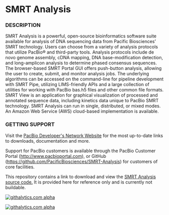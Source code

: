 SMRT Analysis
=============


### DESCRIPTION

SMRT Analysis is a powerful, open-source bioinformatics software suite available for analysis of DNA sequencing data from Pacific Biosciences’ SMRT technology. Users can choose from a variety of analysis protocols that utilize PacBio® and third-party tools. Analysis protocols include de novo genome assembly, cDNA mapping, DNA base-modification detection, and long-amplicon analysis to determine phased consensus sequences. The browser-based SMRT Portal GUI offers push-button analysis, allowing the user to create, submit, and monitor analysis jobs. The underlying algorithms can be accessed on the command-line for pipeline development with SMRT Pipe, utilizing LIMS-friendly APIs and a large collection of utilities for working with PacBio bas.h5 files and other common file formats. SMRT View is an application for graphical visualization of processed and annotated sequence data, including kinetics data unique to PacBio SMRT technology. SMRT Analysis can run in single, distributed, or mixed modes. An Amazon Web Service (AWS) cloud-based implementation is available.


### GETTING SUPPORT

Visit the [PacBio Developer's Network Website](http://pacbiodevnet.com) for the most up-to-date links to downloads, documentation and more.

Support for PacBio customers is available through the PacBio Customer Portal (http://www.pacbioportal.com), or GitHub (https://github.com/PacificBiosciences/SMRT-Analysis) for customers of core facilities.


This repository contains a link to download and view the [SMRT Analysis source code.](http://files.pacb.com/software/smrtanalysis/2.0.0/smrtanalysis-source.2.0.0.tgz)  It is provided here for reference only and is currently not buildable.



[![githalytics.com alpha](https://cruel-carlota.pagodabox.com/104b77caac44b82e52bce19ad64c9c0b "githalytics.com")](http://githalytics.com/github.com/PacificBiosciences)



[![githalytics.com alpha](https://cruel-carlota.pagodabox.com/28728759ba8fe51b8c1c0e6b39f6e339 "githalytics.com")](http://githalytics.com/PacificBiosciences/SMRT-Analysis)
